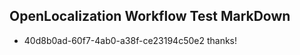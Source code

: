 ## OpenLocalization Workflow Test MarkDown
* 40d8b0ad-60f7-4ab0-a38f-ce23194c50e2 
thanks!<!--HONumber=Mar16_HO1-->
